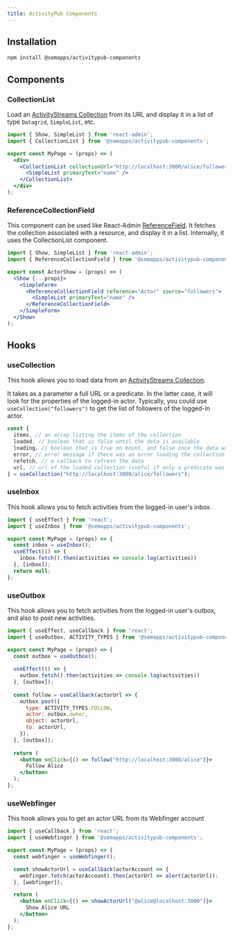 ```yaml
---
title: ActivityPub Components
---
```


## Installation

```bash
npm install @semapps/activitypub-components
```

## Components

### CollectionList

Load an [ActivityStreams Collection](https://www.w3.org/TR/activitystreams-core/#collections) from its URL and display it in a list of type `Datagrid`, `SimpleList`, etc.

```jsx
import { Show, SimpleList } from 'react-admin';
import { CollectionList } from '@semapps/activitypub-components';

export const MyPage = (props) => (
  <div>
    <CollectionList collectionUrl="http://localhost:3000/alice/followers" resource="Actor">
      <SimpleList primaryText="name" />
    </CollectionList>
  </div>
);
```

### ReferenceCollectionField

This component can be used like React-Admin [ReferenceField](https://marmelab.com/react-admin/Fields.html#referencefield). It fetches the collection associated with a resource, and display it in a list. Internally, it uses the CollectionList component.

```jsx
import { Show, SimpleList } from 'react-admin';
import { ReferenceCollectionField } from '@semapps/activitypub-components';

export const ActorShow = (props) => (
  <Show {...props}>
    <SimpleForm>
      <ReferenceCollectionField reference="Actor" source="followers">
        <SimpleList primaryText="name" />
      </ReferenceCollectionField>
    </SimpleForm>
  </Show>
);
```

## Hooks

### useCollection

This hook allows you to load data from an [ActivityStreams Collection](https://www.w3.org/TR/activitystreams-core/#collections).

It takes as a parameter a full URL or a predicate. In the latter case, it will look for the properties of the logged-in actor. Typically, you could use `useCollection("followers")` to get the list of followers of the logged-in actor.

```jsx
const {
  items, // an array listing the items of the collection
  loaded, // boolean that is false until the data is available
  loading, // boolean that is true on mount, and false once the data was fetched
  error, // error message if there was an error loading the collection
  refetch, // a callback to refresh the data
  url, // url of the loaded collection (useful if only a predicate was passed)
} = useCollection("http://localhost:3000/alice/followers");
```

### useInbox

This hook allows you to fetch activities from the logged-in user's inbox.

```jsx
import { useEffect } from 'react';
import { useInbox } from '@semapps/activitypub-components';

export const MyPage = (props) => {
  const inbox = useInbox();
  useEffect(() => {
    inbox.fetch().then(activities => console.log(activities))
  }, [inbox]);
  return null;
};
```

### useOutbox

This hook allows you to fetch activities from the logged-in user's outbox, and also to post new activities.

```jsx
import { useEffect, useCallback } from 'react';
import { useOutbox, ACTIVITY_TYPES } from '@semapps/activitypub-components';

export const MyPage = (props) => {
  const outbox = useOutbox();
  
  useEffect(() => {
    outbox.fetch().then(activities => console.log(activities))
  }, [outbox]);
  
  const follow = useCallback(actorUrl => {
    outbox.post({
      type: ACTIVITY_TYPES.FOLLOW,
      actor: outbox.owner,
      object: actorUrl,
      to: actorUrl,
    });
  }, [outbox]);
  
  return (
    <button onClick={() => follow("http://localhost:3000/alice")}>
      Follow Alice
    </button>
  );
};
```

### useWebfinger

This hook allows you to get an actor URL from its Webfinger account

```jsx
import { useCallback } from 'react';
import { useWebfinger } from '@semapps/activitypub-components';

export const MyPage = (props) => {
  const webfinger = useWebfinger();

  const showActorUrl = useCallback(actorAccount => {
    webfinger.fetch(actorAccount).then(actorUrl => alert(actorUrl));
  }, [webfinger]);

  return (
    <button onClick={() => showActorUrl("@alice@localhost:3000")}>
      Show Alice URL
    </button>
  );
};
```
